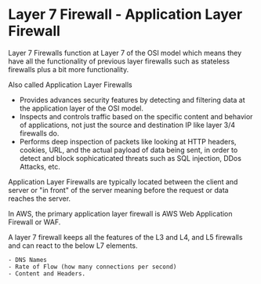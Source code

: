 # Layer 7 Firewall - Application Layer Firewall

Layer 7 Firewalls function at Layer 7 of the OSI model which means they have all the functionality of previous layer firewalls such as stateless firewalls plus a bit more functionality.

Also called Application Layer Firewalls
- Provides advances security features by detecting and filtering data at the application layer of the OSI model.
- Inspects and controls traffic based on the specific content and behavior of applications, not just the source and destination IP like layer 3/4 firewalls do.
- Performs deep inspection of packets like looking at HTTP headers, cookies, URL, and the actual payload of data being sent, in order to detect and block sophicaticated threats such as SQL injection, DDos Attacks, etc.

Application Layer Firewalls are typically located between the client and server or "in front" of the server meaning before the request or data reaches the server.

In AWS, the primary application layer firewall is AWS Web Application Firewall or WAF.

A layer 7 firewall keeps all the features of the L3 and L4, and L5 firewalls and can react to the below L7 elements.
    
    - DNS Names
    - Rate of Flow (how many connections per second)
    - Content and Headers.